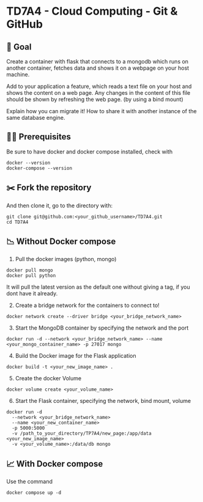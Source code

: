 # TD7A4 - Cloud Computing - Git & GitHub
## :star2: Goal
Create a container with flask that connects to a mongodb which runs on another container, fetches data and shows it on a webpage on your host machine.

Add to your application a feature, which reads a text file on your host and shows the content on a web page. Any changes in the content of this file should be shown by refreshing the web page. (by using a bind mount) 

Explain how you can migrate it! How to share it with another instance of the same database engine.

## :construction_worker_woman: Prerequisites
Be sure to have docker and docker compose installed, check with
```
docker --version
docker-compose --version
```

## :scissors: Fork the repository
And then clone it, go to the directory with:
```
git clone git@github.com:<your_github_username>/TD7A4.git
cd TD7A4
```

## :chart_with_downwards_trend: Without Docker compose
1. Pull the docker images (python, mongo)
```
docker pull mongo
docker pull python
```
It will pull the latest version as the default one without giving a tag, if you dont have it already.

2. Create a bridge network for the containers to connect to!
```
docker network create --driver bridge <your_bridge_network_name>
```

3. Start the MongoDB container by specifying the network and the port
```
docker run -d --network <your_bridge_network_name> --name <your_mongo_container_name> -p 27017 mongo
```

4. Build the Docker image for the Flask application
```
docker build -t <your_new_image_name> .
```

5. Create the docker Volume
```
docker volume create <your_volume_name>
```

6. Start the Flask container, specifying the network, bind mount, volume
```
docker run -d 
  --network <your_bridge_network_name> 
  --name <your_new_container_name> 
  -p 5000:5000 
  -v /path_to_your_directory/TP7A4/new_page:/app/data <your_new_image_name> 
  -v <your_volume_name>:/data/db mongo 
```

## :chart_with_upwards_trend: With Docker compose
Use the command
```
docker compose up -d
```
